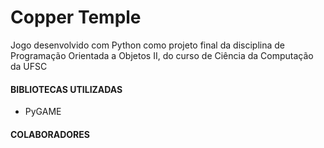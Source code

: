 # Copper Temple

Jogo desenvolvido com Python como projeto final da disciplina de Programação Orientada a Objetos II, do curso de Ciência da Computação da UFSC

#### BIBLIOTECAS UTILIZADAS

 - PyGAME

#### COLABORADORES
